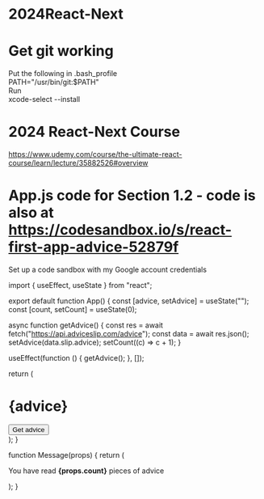 # 2024React-Next

# Get git working
Put the following in .bash_profile   
   PATH="/usr/bin/git:$PATH"   
Run   
   xcode-select --install  
   
# 2024 React-Next Course
https://www.udemy.com/course/the-ultimate-react-course/learn/lecture/35882526#overview

# App.js code for Section 1.2 -  code is also at https://codesandbox.io/s/react-first-app-advice-52879f
Set up a code sandbox with my Google account credentials

import { useEffect, useState } from "react";

export default function App() {
  const [advice, setAdvice] = useState("");
  const [count, setCount] = useState(0);

  async function getAdvice() {
    const res = await fetch("https://api.adviceslip.com/advice");
    const data = await res.json();
    setAdvice(data.slip.advice);
    setCount((c) => c + 1);
  }

  useEffect(function () {
    getAdvice();
  }, []);

  return (
    <div>
      <h1>{advice}</h1>
      <button onClick={getAdvice}>Get advice</button>
      <Message count={count} />
    </div>
  );
}

function Message(props) {
  return (
    <p>
      You have read <strong>{props.count}</strong> pieces of advice
    </p>
  );
}
